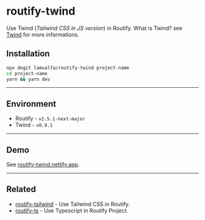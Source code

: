 # routify-twind

Use Twind (_Tailwind CSS in JS version_) in Routify. What is Twind? see [Twind](https://github.com/tw-in-js/twind) for more informations.

## Installation

```bash
npx degit lamualfa/routify-twind project-name
cd project-name
yarn && yarn dev
```

<hr>

## Environment

- Routify - `v2.5.1-next-major`
- Twind - `v0.9.1`

<hr>

## Demo

See [routify-twind.netlify.app](https://routify-twind.netlify.app/).

<hr>

## Related

- [routify-tailwind](https://github.com/lamualfa/routify-tailwind) - Use Tailwind CSS in Routify.
- [routify-ts](https://github.com/lamualfa/routify-ts) - Use Typescript in Routify Project.
